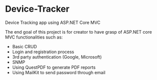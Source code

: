 # Device-Tracker
Device Tracking app using ASP.NET Core MVC

The end goal of this project is for creator to have grasp of ASP.NET core MVC functionalities such as:
- Basic CRUD
- Login and registration process
- 3rd party authentication (Google, Microsoft)
- SNMP
- Using QuestPDF to generate PDF reports
- Using MailKit to send password through email
	